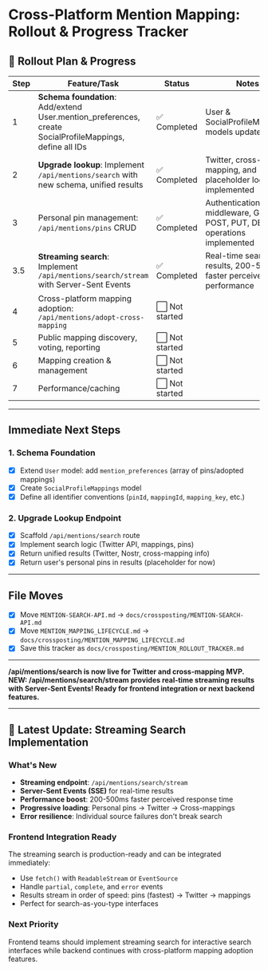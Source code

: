 # Cross-Platform Mention Mapping: Rollout & Progress Tracker

## 🚦 Rollout Plan & Progress

| Step | Feature/Task | Status | Notes |
|------|--------------|--------|-------|
| 1    | **Schema foundation**: Add/extend User.mention_preferences, create SocialProfileMappings, define all IDs | ✅ Completed | User & SocialProfileMappings models updated |
| 2    | **Upgrade lookup**: Implement `/api/mentions/search` with new schema, unified results | ✅ Completed | Twitter, cross-mapping, and placeholder logic implemented |
| 3    | Personal pin management: `/api/mentions/pins` CRUD | ✅ Completed | Authentication middleware, GET, POST, PUT, DELETE operations implemented |
| 3.5  | **Streaming search**: Implement `/api/mentions/search/stream` with Server-Sent Events | ✅ Completed | Real-time search results, 200-500ms faster perceived performance |
| 4    | Cross-platform mapping adoption: `/api/mentions/adopt-cross-mapping` | ⬜️ Not started |  |
| 5    | Public mapping discovery, voting, reporting | ⬜️ Not started |  |
| 6    | Mapping creation & management | ⬜️ Not started |  |
| 7    | Performance/caching | ⬜️ Not started |  |

---

## Immediate Next Steps

### 1. Schema Foundation
- [x] Extend `User` model: add `mention_preferences` (array of pins/adopted mappings)
- [x] Create `SocialProfileMappings` model
- [x] Define all identifier conventions (`pinId`, `mappingId`, `mapping_key`, etc.)

### 2. Upgrade Lookup Endpoint
- [x] Scaffold `/api/mentions/search` route
- [x] Implement search logic (Twitter API, mappings, pins)
- [x] Return unified results (Twitter, Nostr, cross-mapping info)
- [x] Return user's personal pins in results (placeholder for now)

---

## File Moves
- [x] Move `MENTION-SEARCH-API.md` → `docs/crossposting/MENTION-SEARCH-API.md`
- [x] Move `MENTION_MAPPING_LIFECYCLE.md` → `docs/crossposting/MENTION_MAPPING_LIFECYCLE.md`
- [x] Save this tracker as `docs/crossposting/MENTION_ROLLOUT_TRACKER.md`

---

**/api/mentions/search is now live for Twitter and cross-mapping MVP. NEW: /api/mentions/search/stream provides real-time streaming results with Server-Sent Events! Ready for frontend integration or next backend features.**

---

## 🚀 Latest Update: Streaming Search Implementation

### What's New
- **Streaming endpoint**: `/api/mentions/search/stream`
- **Server-Sent Events (SSE)** for real-time results
- **Performance boost**: 200-500ms faster perceived response time
- **Progressive loading**: Personal pins → Twitter → Cross-mappings
- **Error resilience**: Individual source failures don't break search

### Frontend Integration Ready
The streaming search is production-ready and can be integrated immediately:
- Use `fetch()` with `ReadableStream` or `EventSource`
- Handle `partial`, `complete`, and `error` events
- Results stream in order of speed: pins (fastest) → Twitter → mappings
- Perfect for search-as-you-type interfaces

### Next Priority
Frontend teams should implement streaming search for interactive search interfaces while backend continues with cross-platform mapping adoption features. 